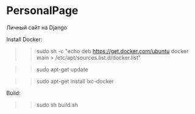 # PersonalPage
Личный сайт на Django


Install Docker:

>> sudo sh -c "echo deb https://get.docker.com/ubuntu docker main > /etc/apt/sources.list.d/docker.list"

>> sudo apt-get update

>> sudo apt-get install lxc-docker


Build:

>> sudo sh build.sh 

